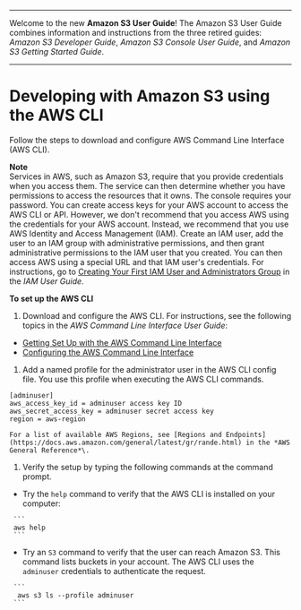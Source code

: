 --------

Welcome to the new **Amazon S3 User Guide**\! The Amazon S3 User Guide combines information and instructions from the three retired guides: *Amazon S3 Developer Guide*, *Amazon S3 Console User Guide*, and *Amazon S3 Getting Started Guide*\.

--------

# Developing with Amazon S3 using the AWS CLI<a name="setup-aws-cli"></a>

Follow the steps to download and configure AWS Command Line Interface \(AWS CLI\)\.

**Note**  
Services in AWS, such as Amazon S3, require that you provide credentials when you access them\. The service can then determine whether you have permissions to access the resources that it owns\. The console requires your password\. You can create access keys for your AWS account to access the AWS CLI or API\. However, we don't recommend that you access AWS using the credentials for your AWS account\. Instead, we recommend that you use AWS Identity and Access Management \(IAM\)\. Create an IAM user, add the user to an IAM group with administrative permissions, and then grant administrative permissions to the IAM user that you created\. You can then access AWS using a special URL and that IAM user's credentials\. For instructions, go to [Creating Your First IAM User and Administrators Group](https://docs.aws.amazon.com/IAM/latest/UserGuide/getting-started_create-admin-group.html) in the *IAM User Guide*\.





**To set up the AWS CLI**

1.  Download and configure the AWS CLI\. For instructions, see the following topics in the *AWS Command Line Interface User Guide*: 
   +  [Getting Set Up with the AWS Command Line Interface](https://docs.aws.amazon.com/cli/latest/userguide/cli-chap-getting-set-up.html) 
   +  [Configuring the AWS Command Line Interface](https://docs.aws.amazon.com/cli/latest/userguide/cli-chap-getting-started.html) 

1.  Add a named profile for the administrator user in the AWS CLI config file\. You use this profile when executing the AWS CLI commands\. 

   ```
   [adminuser] 
   aws_access_key_id = adminuser access key ID 
   aws_secret_access_key = adminuser secret access key 
   region = aws-region
   ```

    For a list of available AWS Regions, see [Regions and Endpoints](https://docs.aws.amazon.com/general/latest/gr/rande.html) in the *AWS General Reference*\. 

1.  Verify the setup by typing the following commands at the command prompt\. 
   +  Try the `help` command to verify that the AWS CLI is installed on your computer: 

     ```
     aws help  
     ```
   +  Try an `S3` command to verify that the user can reach Amazon S3\. This command lists buckets in your account\. The AWS CLI uses the `adminuser` credentials to authenticate the request\. 

     ```
      aws s3 ls --profile adminuser
     ```